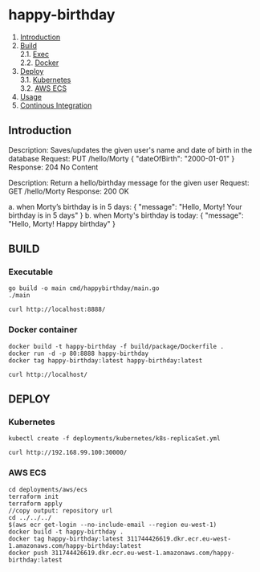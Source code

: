 # happy-birthday

1. [Introduction](#intro)
2. [Build](#build) <br>
   2.1. [Exec](#build.exe) <br>
   2.2. [Docker](#build.docker)
3. [Deploy](#deploy) <br>
 3.1. [Kubernetes](#deploy.k8s) <br>
 3.2. [AWS ECS](#deploy.ecs)
4. [Usage](#usage)
5. [Continous Integration](#ci)


## Introduction <a name="intro"></a>

Description: Saves/updates the given user's name and date of birth in the database
  Request: PUT /hello/Morty { "dateOfBirth": "2000-01-01" }
  Response: 204 No Content

Description: Return a hello/birthday message for the given user
  Request: GET /hello/Morty
  Response: 200 OK

a. when Morty’s birthday is in 5 days:
{ "message": "Hello, Morty! Your birthday is in 5 days" }
b. when Morty's birthday is today:
{ "message": "Hello, Morty! Happy birthday" }

## BUILD <a name="build"></a>

### Executable <a name="build.exe"></a>
```
go build -o main cmd/happybirthday/main.go
./main

curl http://localhost:8888/
```

### Docker container <a name="build.docker"></a>
```
docker build -t happy-birthday -f build/package/Dockerfile .
docker run -d -p 80:8888 happy-birthday
docker tag happy-birthday:latest happy-birthday:latest

curl http://localhost/
```

## DEPLOY <a name="deploy"></a>

### Kubernetes <a name="deploy.k8s"></a>
```
kubectl create -f deployments/kubernetes/k8s-replicaSet.yml

curl http://192.168.99.100:30000/
```

### AWS ECS <a name="deploy.ecs"></a>
```
cd deployments/aws/ecs
terraform init
terraform apply
//copy output: repository url
cd ../../../
$(aws ecr get-login --no-include-email --region eu-west-1)
docker build -t happy-birthday .
docker tag happy-birthday:latest 311744426619.dkr.ecr.eu-west-1.amazonaws.com/happy-birthday:latest
docker push 311744426619.dkr.ecr.eu-west-1.amazonaws.com/happy-birthday:latest
```
